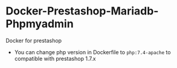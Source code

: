 # Docker-Prestashop-Mariadb-Phpmyadmin
Docker for prestashop

- You can change php version in Dockerfile to `php:7.4-apache` to compatible with prestashop 1.7.x
